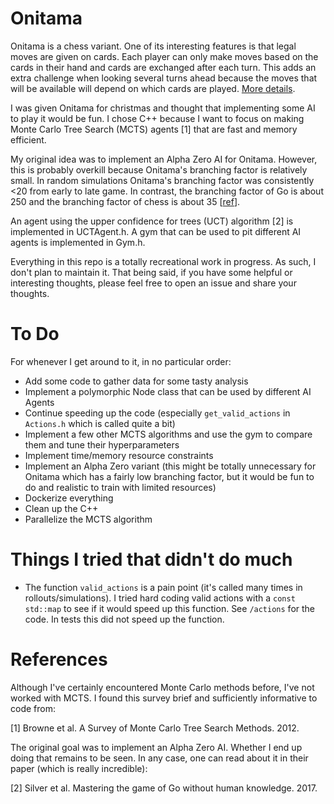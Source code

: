 # Onitama

Onitama is a chess variant. One of its interesting features is that legal moves are given on cards. Each player can only make moves based on the cards in their hand and cards are exchanged after each turn. This adds an extra challenge when looking several turns ahead because the moves that will be available will depend on which cards are played. [More details](https://www.chessvariants.com/rules/onitama).

I was given Onitama for christmas and thought that implementing some AI to play it would be fun.  I chose C++ because I want to focus on making Monte Carlo Tree Search (MCTS) agents [1] that are fast and memory efficient.

My original idea was to implement an Alpha Zero AI for Onitama. However, this is probably overkill because Onitama's branching factor is relatively small. In random simulations Onitama's branching factor was consistently <20 from early to late game. In contrast, the branching factor of Go is about 250 and the branching factor of chess is about 35 [[ref](https://en.wikipedia.org/wiki/Branching_factor)].

An agent using the upper confidence for trees (UCT) algorithm [2] is implemented in UCTAgent.h. A gym that can be used to pit different AI agents is implemented in Gym.h.

Everything in this repo is a totally recreational work in progress. As such, I don't plan to maintain it. That being said, if you have some helpful or interesting thoughts, please feel free to open an issue and share your thoughts.

# To Do

For whenever I get around to it, in no particular order:

- Add some code to gather data for some tasty analysis
- Implement a polymorphic Node class that can be used by different AI Agents
- Continue speeding up the code (especially `get_valid_actions` in `Actions.h` which is called quite a bit)
- Implement a few other MCTS algorithms and use the gym to compare them and tune their hyperparameters
- Implement time/memory resource constraints
- Implement an Alpha Zero variant (this might be totally unnecessary for Onitama which has a fairly low branching factor, but it would be fun to do and realistic to train with limited resources)
- Dockerize everything
- Clean up the C++
- Parallelize the MCTS algorithm

# Things I tried that didn't do much

- The function `valid_actions` is a pain point (it's called many times in rollouts/simulations). I tried hard coding valid actions with a `const std::map` to see if it would speed up this function. See `/actions` for the code. In tests this did not speed up the function. 

# References

Although I've certainly encountered Monte Carlo methods before, I've not worked with MCTS. I found this survey brief and sufficiently informative to code from:

[1] Browne et al. A Survey of Monte Carlo Tree Search Methods. 2012.

The original goal was to implement an Alpha Zero AI. Whether I end up doing that remains to be seen. In any case, one can read about it in their paper (which is really incredible):

[2] Silver et al. Mastering the game of Go without human knowledge. 2017.
